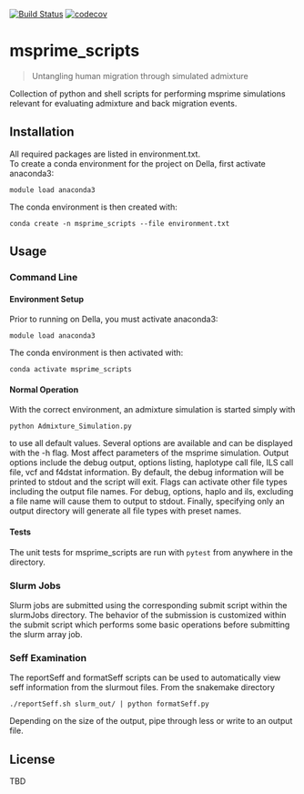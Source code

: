 [![Build Status](https://travis-ci.com/troycomi/msprime_scripts.svg?branch=master)](https://travis-ci.com/troycomi/msprime_scripts)
[![codecov](https://codecov.io/gh/troycomi/msprime_scripts/branch/master/graph/badge.svg)](https://codecov.io/gh/troycomi/msprime_scripts)

# msprime_scripts
> Untangling human migration through simulated admixture

Collection of python and shell scripts for performing msprime simulations 
relevant for evaluating admixture and back migration events.

## Installation
All required packages are listed in environment.txt.  
To create a conda environment for the project on Della, first activate anaconda3:
```
module load anaconda3
```
The conda environment is then created with:
```
conda create -n msprime_scripts --file environment.txt
```

## Usage
### Command Line
#### Environment Setup
Prior to running on Della, you must activate anaconda3:
```
module load anaconda3
```
The conda environment is then activated with:
```
conda activate msprime_scripts
```

#### Normal Operation
With the correct environment, an admixture simulation is started simply with
```
python Admixture_Simulation.py
```
to use all default values.  Several options are available and can be displayed
with the -h flag.  Most affect parameters of the msprime simulation.  Output
options include the debug output, options listing, haplotype call file, ILS
call file, vcf and f4dstat information.  By default, the debug information
will be printed to stdout and the script will exit.  Flags can activate other
file types including the output file names.  For debug, options, haplo and ils,
excluding a file name will cause them to output to stdout.  Finally, specifying
only an output directory will generate all file types with preset names.

#### Tests
The unit tests for msprime_scripts are run with `pytest` 
from anywhere in the directory.

### Slurm Jobs
Slurm jobs are submitted using the corresponding submit script within the
slurmJobs directory.  The behavior of the submission is customized within
the submit script which performs some basic operations before submitting
the slurm array job.

### Seff Examination
The reportSeff and formatSeff scripts can be used to automatically
view seff information from the slurmout files.  From the snakemake directory
```
./reportSeff.sh slurm_out/ | python formatSeff.py
```
Depending on the size of the output, pipe through less or write to an output
file.

## License
TBD
